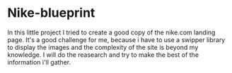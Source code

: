 ﻿# Nike-blueprint
In this little project I tried to create a good copy of the nike.com landing page.
It's a good challenge for me, because i have to use a swipper library to display the images and the complexity of the site is beyond my knowledge. I will do the reasearch and try to make the best of the information i'll gather.
